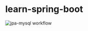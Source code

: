 # learn-spring-boot
![jpa-mysql workflow](https://github.com/manhhaycode/learn-spring-boot/actions/workflows/jpa-mysql.yml/badge.svg)
